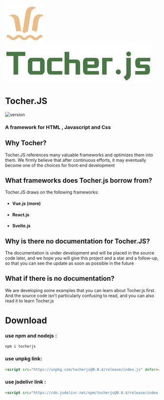 
![icon](https://raw.githubusercontent.com/yezert/Tocher.JS/main/assets/icon.png) ![text](https://raw.githubusercontent.com/yezert/Tocher.JS/main/assets/text.png)

# Tocher.JS 

![version](https://img.shields.io/badge/version-alpha--m--1.0.4-%2340966f%20?style=flat)

### A framework for HTML , Javascript and Css

## Why Tocher?


Tocher.JS references many valuable frameworks and optimizes them into them. We firmly believe that after continuous efforts, it may eventually become one of the choices for front-end development


## What frameworks does Tocher.js borrow from?

Tocher.JS draws on the following frameworks: 
- #### Vue.js (more) 
- #### React.js 
- #### Svelte.js


## Why is there no documentation for Tocher.JS?

The documentation is under development and will be placed in the source code later, and we hope you will give this project and a star and a follow-up, so that you can see the update as soon as possible in the future

## What if there is no documentation?

We are developing some examples that you can learn about Tocher.js first. And the source code isn't particularly confusing to read, and you can also read it to learn Tocher.js

# Download

### use npm and nodejs :

```
npm i tocherjs
```

### use unpkg link:

```html
<script src="https://unpkg.com/tocherjs@0.0.4/release/index.js" defer></script>
```

### use jsdelivr link :
```html
<script src="https://cdn.jsdelivr.net/npm/tocherjs@0.0.4/release/index.js" defer></script>
```